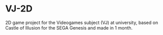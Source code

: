# VJ-2D

2D game project for the Videogames subject (VJ) at university, based on Castle of Illusion for the SEGA Genesis and made in 1 month.